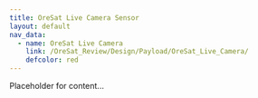```yaml
---
title: OreSat Live Camera Sensor
layout: default
nav_data:
  - name: OreSat Live Camera
    link: /OreSat_Review/Design/Payload/OreSat_Live_Camera/
    defcolor: red
---
```



Placeholder for content...
